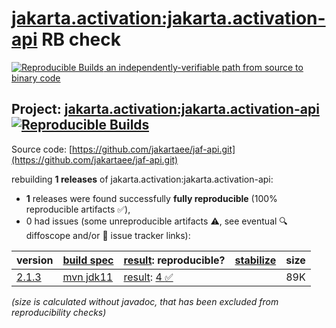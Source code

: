 [jakarta.activation:jakarta.activation-api](https://central.sonatype.com/artifact/jakarta.activation/jakarta.activation-api/versions) RB check
=======

[![Reproducible Builds](https://reproducible-builds.org/images/logos/rb.svg) an independently-verifiable path from source to binary code](https://reproducible-builds.org/)

## Project: [jakarta.activation:jakarta.activation-api](https://central.sonatype.com/artifact/jakarta.activation/jakarta.activation-api/versions) [![Reproducible Builds](https://img.shields.io/endpoint?url=https://raw.githubusercontent.com/jvm-repo-rebuild/reproducible-central/master/content/jakarta/activation/jakarta.activation-api/badge.json)](https://github.com/jvm-repo-rebuild/reproducible-central/blob/master/content/jakarta/activation/jakarta.activation-api/README.md)

Source code: [https://github.com/jakartaee/jaf-api.git](https://github.com/jakartaee/jaf-api.git)

rebuilding **1 releases** of jakarta.activation:jakarta.activation-api:
- **1** releases were found successfully **fully reproducible** (100% reproducible artifacts :white_check_mark:),
- 0 had issues (some unreproducible artifacts :warning:, see eventual :mag: diffoscope and/or :memo: issue tracker links):

| version | [build spec](/BUILDSPEC.md) | [result](https://reproducible-builds.org/docs/jvm/): reproducible? | [stabilize](https://github.com/google/oss-rebuild/blob/main/cmd/stabilize/README.md) | size |
| -- | --------- | ------ | ------ | -- |
| [2.1.3](https://central.sonatype.com/artifact/jakarta.activation/jakarta.activation-api/2.1.3/pom) | [mvn jdk11](jakarta.activation-api-2.1.3.buildspec) | [result](jakarta.activation-api-2.1.3.buildinfo): [4 :white_check_mark: ](jakarta.activation-api-2.1.3.buildcompare) | | 89K |

<i>(size is calculated without javadoc, that has been excluded from reproducibility checks)</i>
